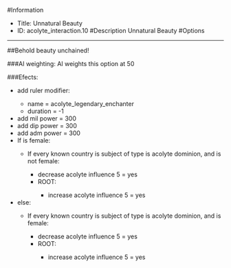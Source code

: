 #Information
 - Title: Unnatural Beauty
 - ID: acolyte_interaction.10
#Description
Unnatural Beauty
#Options

___
##Behold beauty unchained!

###AI weighting:
AI weights this option at 50


###Efects:<ul><li>add ruler modifier:</li><ul><li>name = acolyte_legendary_enchanter</li><li>duration = -1</li></ul><li>add mil power = 300</li><li>add dip power = 300</li><li>add adm power = 300</li><li>If is female:</li><ul><li>If every known country is subject of type is acolyte dominion, and  is not female:</li><ul><li>decrease acolyte influence 5 = yes</li><li>ROOT:</li><ul><li>increase acolyte influence 5 = yes</li></ul></ul></ul><li>else:</li><ul><li>If every known country is subject of type is acolyte dominion, and  is female:</li><ul><li>decrease acolyte influence 5 = yes</li><li>ROOT:</li><ul><li>increase acolyte influence 5 = yes</li></ul></ul></ul></ul>
